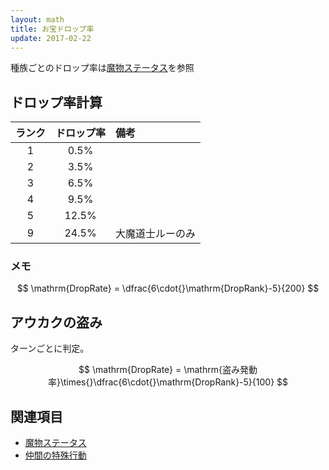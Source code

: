 ```yaml
---
layout: math
title: お宝ドロップ率
update: 2017-02-22
---
```


種族ごとのドロップ率は[魔物ステータス](https://drive.google.com/open?id=18jNK8kaJeE15HNrA6mdT89VcrGiCK6e4yhYCkNYLIgs)を参照


## ドロップ率計算

| ランク | ドロップ率 | 備考 |
|:------:|:----------:|:-----|
| 1 | 0.5% |
| 2 | 3.5% |
| 3 | 6.5% |
| 4 | 9.5% |
| 5 | 12.5% |
| 9 | 24.5% | 大魔道士ルーのみ


### メモ

$$ \mathrm{DropRate} = \dfrac{6\cdot{}\mathrm{DropRank}-5}{200} $$


## アウカクの盗み

ターンごとに判定。

$$ \mathrm{DropRate} = \mathrm{盗み発動率}\times{}\dfrac{6\cdot{}\mathrm{DropRank}-5}{100} $$


## 関連項目

* [魔物ステータス](https://drive.google.com/open?id=18jNK8kaJeE15HNrA6mdT89VcrGiCK6e4yhYCkNYLIgs)
* [仲間の特殊行動](special)
